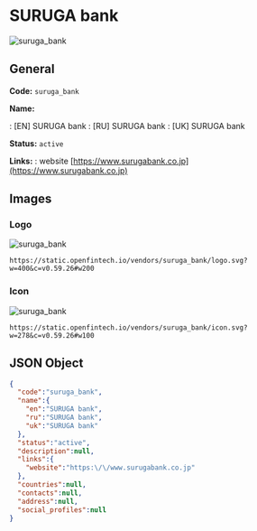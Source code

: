 
# SURUGA bank 
![suruga_bank](https://static.openfintech.io/vendors/suruga_bank/logo.svg?w=400&c=v0.59.26#w200)  

## General 
 
**Code:** `suruga_bank` 
 
**Name:** 
 
:	[EN] SURUGA bank 
:	[RU] SURUGA bank 
:	[UK] SURUGA bank 
 
**Status:** `active` 
 
**Links:** 
: website [https://www.surugabank.co.jp](https://www.surugabank.co.jp) 
 

## Images 

### Logo 
 
![suruga_bank](https://static.openfintech.io/vendors/suruga_bank/logo.svg?w=400&c=v0.59.26#w200)  

```
https://static.openfintech.io/vendors/suruga_bank/logo.svg?w=400&c=v0.59.26#w200
```  

### Icon 
 
![suruga_bank](https://static.openfintech.io/vendors/suruga_bank/icon.svg?w=278&c=v0.59.26#w100)  

```
https://static.openfintech.io/vendors/suruga_bank/icon.svg?w=278&c=v0.59.26#w100
```  

## JSON Object 

```json
{
  "code":"suruga_bank",
  "name":{
    "en":"SURUGA bank",
    "ru":"SURUGA bank",
    "uk":"SURUGA bank"
  },
  "status":"active",
  "description":null,
  "links":{
    "website":"https:\/\/www.surugabank.co.jp"
  },
  "countries":null,
  "contacts":null,
  "address":null,
  "social_profiles":null
}
```  
